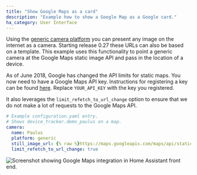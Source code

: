 ```yaml
---
title: "Show Google Maps as a card"
description: "Example how to show a Google Map as a Google card."
ha_category: User Interface
---
```


Using the [generic camera platform] you can present any image on the internet as a camera. Starting release 0.27 these URLs can also be based on a template. This example uses this functionality to point a generic camera at the Google Maps static image API and pass in the location of a device.

As of June 2018, Google has changed the API limits for static maps. You now need to have a Google Maps API key. Instructions for registering a key can be found  [here](https://github.com/googlemaps/google-maps-services-python#api-keys). Replace `YOUR_API_KEY` with the key you registered.

It also leverages the `limit_refetch_to_url_change` option to ensure that we do not make a lot of requests to the Google Maps API.

```yaml
# Example configuration.yaml entry.
# Shows device_tracker.demo_paulus on a map.
camera:
  name: Paulus
  platform: generic
  still_image_url: {% raw %}https://maps.googleapis.com/maps/api/staticmap?center={{ state_attr('device_tracker.demo_paulus', 'latitude') }},{{ state_attr('device_tracker.demo_paulus', 'longitude') }}&zoom=13&size=500x500&maptype=roadmap&markers=color:blue%7Clabel:P%7C{{ state_attr('device_tracker.demo_paulus', 'latitude') }},{{ state_attr('device_tracker.demo_paulus', 'longitude') }}{% endraw %}&key=YOUR_API_KEY
  limit_refetch_to_url_change: true
```

<p class='img'>
  <img src='/images/components/camera/generic-google-maps.png' alt='Screenshot showing Google Maps integration in Home Assistant front end.'>
</p>

[generic camera platform]: /components/camera.generic/
